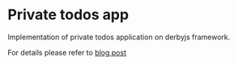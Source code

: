 # Private todos app 

Implementation of private todos application on derbyjs framework.

For details please refer to [blog post](http://www.glkn.ru/2014/10/26/creating-private-todos-app)
